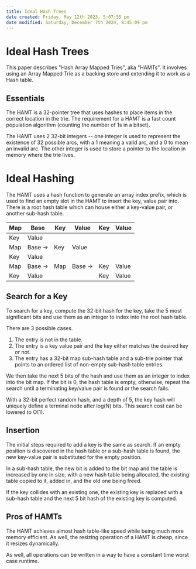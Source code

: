 ```yaml
---
title: Ideal Hash Trees
date created: Friday, May 12th 2023, 5:07:55 pm
date modified: Saturday, December 7th 2024, 8:45:09 pm
---
```


# Ideal Hash Trees
This paper describes "Hash Array Mapped Tries", aka "HAMTs". It involves
using an Array Mapped Trie as a backing store and extending it to work
as a Hash table.

## Essentials

The HAMT is a 32-pointer tree that uses hashes to place items in the
correct location in the trie. The requirement for a HAMT is a fast count
population algorithm (counting the number of 1s in a bitset).

The HAMT uses 2 32-bit integers -- one integer is used to represent the
existence of 32 possible arcs, with a 1 meaning a valid arc, and a 0 to
mean an invalid arc. The other integer is used to store a pointer to the
location in memory where the trie lives.

# Ideal Hashing

The HAMT uses a hash function to generate an array index prefix, which
is used to find an empty slot in the HAMT to insert the key, value pair
into. There is a root hash table which can house either a key-value
pair, or another sub-hash table.

| Map | Base    | Key | Value   | Key | Value |
|-----|---------|-----|---------|-----|-------|
| Key | Value   |     |         |     |       |
| Map | Base -> | Key | Value   |     |       |
| Key | Value   |     |         |     |       |
| Map | Base -> | Map | Base -> | Key | Value |
| Key | Value   |     |         | Key | Value |


## Search for a Key

To search for a key, compute the 32-bit hash for the key, take the 5
most significant bits and use them as an integer to index into the root
hash table.

There are 3 possible cases.

1. The entry is not in the table.
2. The entry is a key value pair and the key either matches the desired
   key or not.
3. The entry has a 32-bit map sub-hash table and a sub-trie pointer that
   points to an ordered list of non-empty sub-hash table entries.

We then take the next 5 bits of the hash and use them as an integer to
index into the bit map. If the bit is 0, the hash table is empty,
otherwise, repeat the search until a terminating key/value pair is found
or the search fails.

With a 32-bit perfect random hash, and a depth of 5, the key hash will
uniquely define a terminal node after log(N) bits. This search cost can
be lowered to O(1).

## Insertion

The initial steps required to add a key is the same as search. If an
empty position is discovered in the hash table or a sub-hash table is
found, the new key-value pair is substituted for the empty position. 

In a sub-hash table, the new bit is added to the bit map and the table
is increased by one in size, with a new hash table being allocated, the
existing table copied to it, added in, and the old one being freed.

If the key collides with an existing one, the existing key is replaced
with a sub-hash table and the next 5 bit hash of the existing key is
computed.

## Pros of HAMTs

The HAMT achieves almost hash table-like speed while being much more
memory efficient. As well, the resizing operation of a HAMT is cheap,
since it resizes dynamically.

As well, all operations can be written in a way to have a constant time
worst case runtime. 

